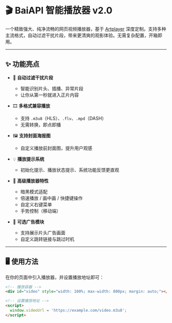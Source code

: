 # 🎬 BaiAPI 智能播放器 v2.0

一个精致强大、纯净流畅的网页视频播放器，基于 [Artplayer](https://artplayer.org) 深度定制。支持多种主流格式，自动过滤干扰片段，带来更清爽的观影体验。无需复杂配置，开箱即用。

---

## ✨ 功能亮点

- 🚀 **自动过滤干扰片段**
  - 智能识别片头、插播、异常片段
  - 让你从第一秒就进入正片内容

- 🎞️ **多格式兼容播放**
  - 支持 `.m3u8`（HLS）、`.flv`、`.mpd`（DASH）
  - 无需转换，即点即播

- 🖼️ **支持封面海报图**
  - 自定义播放前封面图，提升用户观感

- 💡 **播放提示系统**
  - 初始化提示、播放状态提示、系统功能反馈更直观

- 🎨 **高级播放器特性**
  - 暗黑模式适配
  - 倍速播放 / 画中画 / 快捷键操作
  - 自定义右键菜单
  - 手势控制（移动端）

- 📢 **可选广告模块**
  - 支持展示片头广告画面
  - 自定义跳转链接与跳过时机

---

## 🖥️ 使用方法

在你的页面中引入播放器，并设置播放地址即可：

```html
<!-- 播放容器 -->
<div id="video" style="width: 100%; max-width: 800px; margin: auto;"></div>

<!-- 设置播放地址 -->
<script>
  window.videoUrl = 'https://example.com/video.m3u8';
</script>
```
